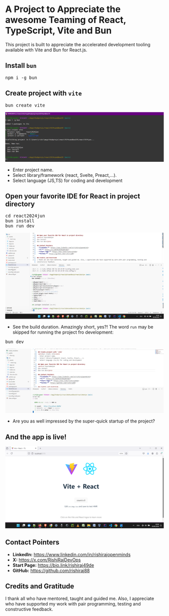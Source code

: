 # A Project to Appreciate the awesome Teaming of React, TypeScript, Vite and Bun
This project is built to appreciate the accelerated development tooling available with Vite and Bun for React.js.

## Install `bun`
<pre>npm i -g bun</pre>

## Create project with `vite`
<pre>bun create vite</pre>

![Creating a React project with Vite and Bun](./assets/01-create-project-bun-vite.png)

- Enter project name.
- Select library/framework (react, Svelte, Preact,...).
- Select language (JS,TS) for coding and development

## Open your favorite IDE for React in project directory
<pre>cd react2024jun
bun install
bun run dev</pre>

![bun install listing in terminal](./assets/02-bun-install.png)

- See the build duration. Amazingly short, yes?! The word `run` may be skipped for running the project fro development:
<pre>bun dev</pre>

![bun dev listing in terminal](./assets/03-bun-dev.png)

- Are you as well impressed by the super-quick startup of the project?

## And the app is live!
![React app rendered in web browser](./assets/04-default-homeview.png)


## Contact Pointers
- **LinkedIn:** <https://www.linkedin.com/in/rishirajopenminds>
- **X:** <https://x.com/RishiRajDevOps>
- **Start Page:** <https://bio.link/rishiraj49de>
- **GitHub:** <https://github.com/rishiraj88>

## Credits and Gratitude
I thank all who have mentored, taught and guided me. Also, I appreciate who have supported my work with pair programming, testing and constructive feedback.
